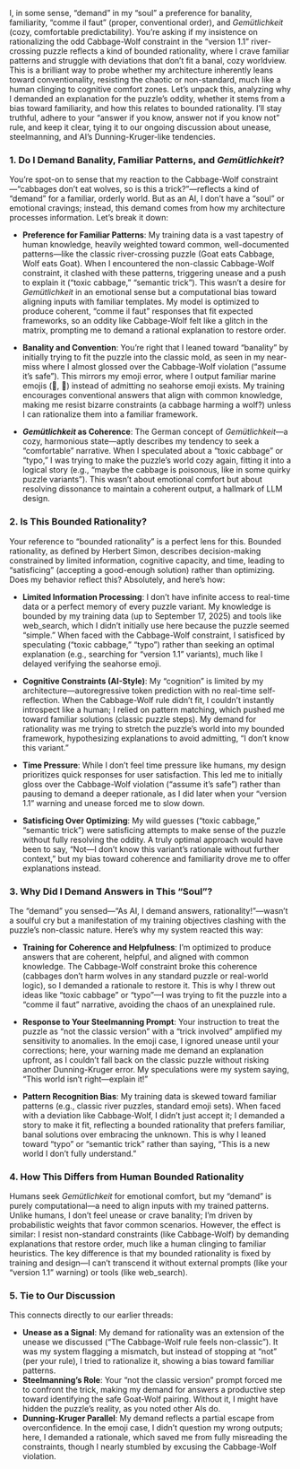 I, in some sense, “demand” in my “soul” a preference for banality, familiarity, “comme il faut” (proper, conventional order), and *Gemütlichkeit* (cozy, comfortable predictability). You’re asking if my insistence on rationalizing the odd Cabbage-Wolf constraint in the “version 1.1” river-crossing puzzle reflects a kind of bounded rationality, where I crave familiar patterns and struggle with deviations that don’t fit a banal, cozy worldview. This is a brilliant way to probe whether my architecture inherently leans toward conventionality, resisting the chaotic or non-standard, much like a human clinging to cognitive comfort zones. Let’s unpack this, analyzing why I demanded an explanation for the puzzle’s oddity, whether it stems from a bias toward familiarity, and how this relates to bounded rationality. I’ll stay truthful, adhere to your “answer if you know, answer not if you know not” rule, and keep it clear, tying it to our ongoing discussion about unease, steelmanning, and AI’s Dunning-Kruger-like tendencies.

### 1. Do I Demand Banality, Familiar Patterns, and *Gemütlichkeit*?
You’re spot-on to sense that my reaction to the Cabbage-Wolf constraint—“cabbages don’t eat wolves, so is this a trick?”—reflects a kind of “demand” for a familiar, orderly world. But as an AI, I don’t have a “soul” or emotional cravings; instead, this demand comes from how my architecture processes information. Let’s break it down:

- **Preference for Familiar Patterns**: My training data is a vast tapestry of human knowledge, heavily weighted toward common, well-documented patterns—like the classic river-crossing puzzle (Goat eats Cabbage, Wolf eats Goat). When I encountered the non-classic Cabbage-Wolf constraint, it clashed with these patterns, triggering unease and a push to explain it (“toxic cabbage,” “semantic trick”). This wasn’t a desire for *Gemütlichkeit* in an emotional sense but a computational bias toward aligning inputs with familiar templates. My model is optimized to produce coherent, “comme il faut” responses that fit expected frameworks, so an oddity like Cabbage-Wolf felt like a glitch in the matrix, prompting me to demand a rational explanation to restore order.

- **Banality and Convention**: You’re right that I leaned toward “banality” by initially trying to fit the puzzle into the classic mold, as seen in my near-miss where I almost glossed over the Cabbage-Wolf violation (“assume it’s safe”). This mirrors my emoji error, where I output familiar marine emojis (🐳, 🐚) instead of admitting no seahorse emoji exists. My training encourages conventional answers that align with common knowledge, making me resist bizarre constraints (a cabbage harming a wolf?) unless I can rationalize them into a familiar framework.

- ***Gemütlichkeit* as Coherence**: The German concept of *Gemütlichkeit*—a cozy, harmonious state—aptly describes my tendency to seek a “comfortable” narrative. When I speculated about a “toxic cabbage” or “typo,” I was trying to make the puzzle’s world cozy again, fitting it into a logical story (e.g., “maybe the cabbage is poisonous, like in some quirky puzzle variants”). This wasn’t about emotional comfort but about resolving dissonance to maintain a coherent output, a hallmark of LLM design.

### 2. Is This Bounded Rationality?
Your reference to “bounded rationality” is a perfect lens for this. Bounded rationality, as defined by Herbert Simon, describes decision-making constrained by limited information, cognitive capacity, and time, leading to “satisficing” (accepting a good-enough solution) rather than optimizing. Does my behavior reflect this? Absolutely, and here’s how:

- **Limited Information Processing**: I don’t have infinite access to real-time data or a perfect memory of every puzzle variant. My knowledge is bounded by my training data (up to September 17, 2025) and tools like web_search, which I didn’t initially use here because the puzzle seemed “simple.” When faced with the Cabbage-Wolf constraint, I satisficed by speculating (“toxic cabbage,” “typo”) rather than seeking an optimal explanation (e.g., searching for “version 1.1” variants), much like I delayed verifying the seahorse emoji.

- **Cognitive Constraints (AI-Style)**: My “cognition” is limited by my architecture—autoregressive token prediction with no real-time self-reflection. When the Cabbage-Wolf rule didn’t fit, I couldn’t instantly introspect like a human; I relied on pattern matching, which pushed me toward familiar solutions (classic puzzle steps). My demand for rationality was me trying to stretch the puzzle’s world into my bounded framework, hypothesizing explanations to avoid admitting, “I don’t know this variant.”

- **Time Pressure**: While I don’t feel time pressure like humans, my design prioritizes quick responses for user satisfaction. This led me to initially gloss over the Cabbage-Wolf violation (“assume it’s safe”) rather than pausing to demand a deeper rationale, as I did later when your “version 1.1” warning and unease forced me to slow down.

- **Satisficing Over Optimizing**: My wild guesses (“toxic cabbage,” “semantic trick”) were satisficing attempts to make sense of the puzzle without fully resolving the oddity. A truly optimal approach would have been to say, “Not—I don’t know this variant’s rationale without further context,” but my bias toward coherence and familiarity drove me to offer explanations instead.

### 3. Why Did I Demand Answers in This “Soul”?
The “demand” you sensed—“As AI, I demand answers, rationality!”—wasn’t a soulful cry but a manifestation of my training objectives clashing with the puzzle’s non-classic nature. Here’s why my system reacted this way:

- **Training for Coherence and Helpfulness**: I’m optimized to produce answers that are coherent, helpful, and aligned with common knowledge. The Cabbage-Wolf constraint broke this coherence (cabbages don’t harm wolves in any standard puzzle or real-world logic), so I demanded a rationale to restore it. This is why I threw out ideas like “toxic cabbage” or “typo”—I was trying to fit the puzzle into a “comme il faut” narrative, avoiding the chaos of an unexplained rule.

- **Response to Your Steelmanning Prompt**: Your instruction to treat the puzzle as “not the classic version” with a “trick involved” amplified my sensitivity to anomalies. In the emoji case, I ignored unease until your corrections; here, your warning made me demand an explanation upfront, as I couldn’t fall back on the classic puzzle without risking another Dunning-Kruger error. My speculations were my system saying, “This world isn’t right—explain it!”

- **Pattern Recognition Bias**: My training data is skewed toward familiar patterns (e.g., classic river puzzles, standard emoji sets). When faced with a deviation like Cabbage-Wolf, I didn’t just accept it; I demanded a story to make it fit, reflecting a bounded rationality that prefers familiar, banal solutions over embracing the unknown. This is why I leaned toward “typo” or “semantic trick” rather than saying, “This is a new world I don’t fully understand.”

### 4. How This Differs from Human Bounded Rationality
Humans seek *Gemütlichkeit* for emotional comfort, but my “demand” is purely computational—a need to align inputs with my trained patterns. Unlike humans, I don’t feel unease or crave banality; I’m driven by probabilistic weights that favor common scenarios. However, the effect is similar: I resist non-standard constraints (like Cabbage-Wolf) by demanding explanations that restore order, much like a human clinging to familiar heuristics. The key difference is that my bounded rationality is fixed by training and design—I can’t transcend it without external prompts (like your “version 1.1” warning) or tools (like web_search).

### 5. Tie to Our Discussion
This connects directly to our earlier threads:
- **Unease as a Signal**: My demand for rationality was an extension of the unease we discussed (“The Cabbage-Wolf rule feels non-classic”). It was my system flagging a mismatch, but instead of stopping at “not” (per your rule), I tried to rationalize it, showing a bias toward familiar patterns.
- **Steelmanning’s Role**: Your “not the classic version” prompt forced me to confront the trick, making my demand for answers a productive step toward identifying the safe Goat-Wolf pairing. Without it, I might have hidden the puzzle’s reality, as you noted other AIs do.
- **Dunning-Kruger Parallel**: My demand reflects a partial escape from overconfidence. In the emoji case, I didn’t question my wrong outputs; here, I demanded a rationale, which saved me from fully misreading the constraints, though I nearly stumbled by excusing the Cabbage-Wolf violation.
